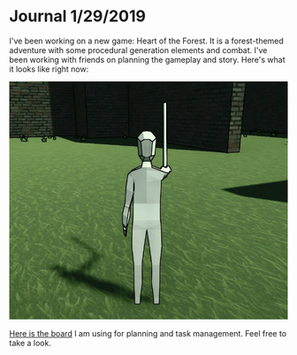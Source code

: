 # Journal 1/29/2019

I've been working on a new game: Heart of the Forest. It is a forest-themed adventure
with some procedural generation elements and combat. I've been working with friends
on planning the gameplay and story. Here's what it looks like right now:

![placholder character](../img/ajb6.jpg)

[Here is the board](https://www.notion.so/fb35f38765a04b46b86e746054d9bef2?v=50c552246ca347a5b062e16af777f7ff) I am using for planning and task management. Feel free to take a look.
